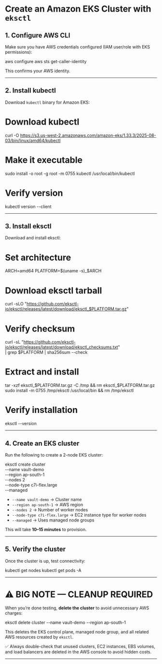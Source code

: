 
# Create an Amazon EKS Cluster with `eksctl`

## 1. Configure AWS CLI

Make sure you have AWS credentials configured (IAM user/role with EKS permissions):


aws configure
aws sts get-caller-identity


This confirms your AWS identity.

---

## 2. Install kubectl

Download `kubectl` binary for Amazon EKS:


# Download kubectl
curl -O https://s3.us-west-2.amazonaws.com/amazon-eks/1.33.3/2025-08-03/bin/linux/amd64/kubectl

# Make it executable
sudo install -o root -g root -m 0755 kubectl /usr/local/bin/kubectl

# Verify version
kubectl version --client


---

## 3. Install eksctl

Download and install eksctl:


# Set architecture
ARCH=amd64
PLATFORM=$(uname -s)_$ARCH

# Download eksctl tarball
curl -sLO "https://github.com/eksctl-io/eksctl/releases/latest/download/eksctl_$PLATFORM.tar.gz"

# Verify checksum
curl -sL "https://github.com/eksctl-io/eksctl/releases/latest/download/eksctl_checksums.txt" \
  | grep $PLATFORM | sha256sum --check

# Extract and install
tar -xzf eksctl_$PLATFORM.tar.gz -C /tmp && rm eksctl_$PLATFORM.tar.gz
sudo install -m 0755 /tmp/eksctl /usr/local/bin && rm /tmp/eksctl

# Verify installation
eksctl --version


---

## 4. Create an EKS cluster

Run the following to create a 2-node EKS cluster:


eksctl create cluster \
  --name vault-demo \
  --region ap-south-1 \
  --nodes 2 \
  --node-type c7i-flex.large \
  --managed


* `--name vault-demo` → Cluster name
* `--region ap-south-1` → AWS region
* `--nodes 2` → Number of worker nodes
* `--node-type c7i-flex.large` → EC2 instance type for worker nodes
* `--managed` → Uses managed node groups

This will take **10–15 minutes** to provision.

---

## 5. Verify the cluster

Once the cluster is up, test connectivity:


kubectl get nodes
kubectl get pods -A


---

# ⚠️ BIG NOTE — CLEANUP REQUIRED

When you’re done testing, **delete the cluster** to avoid unnecessary AWS charges:


eksctl delete cluster --name vault-demo --region ap-south-1


This deletes the EKS control plane, managed node group, and all related AWS resources created by `eksctl`.

✅ Always double-check that unused clusters, EC2 instances, EBS volumes, and load balancers are deleted in the AWS console to avoid hidden costs.

---
